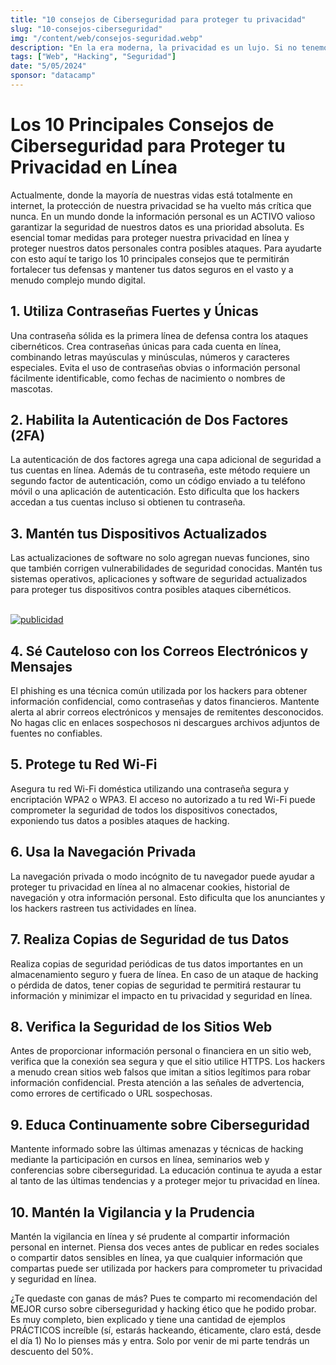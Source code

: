 ```yaml
---
title: "10 consejos de Ciberseguridad para proteger tu privacidad"
slug: "10-consejos-ciberseguridad"
img: "/content/web/consejos-seguridad.webp"
description: "En la era moderna, la privacidad es un lujo. Si no tenemos especial cuidado con ella, nuestros datos serán dispersados sin confirmación"
tags: ["Web", "Hacking", "Seguridad"]
date: "5/05/2024"
sponsor: "datacamp"
---
```


# Los 10 Principales Consejos de Ciberseguridad para Proteger tu Privacidad en Línea

Actualmente, donde la mayoría de nuestras vidas está totalmente en internet, la protección de nuestra privacidad se ha vuelto más crítica que nunca. En un mundo donde la información personal es un ACTIVO valioso garantizar la seguridad de nuestros datos es una prioridad absoluta. Es esencial tomar medidas para proteger nuestra privacidad en línea y proteger nuestros datos personales contra posibles ataques. Para ayudarte con esto aquí te tarigo los 10 principales consejos que te permitirán fortalecer tus defensas y mantener tus datos seguros en el vasto y a menudo complejo mundo digital.

## 1. Utiliza Contraseñas Fuertes y Únicas
Una contraseña sólida es la primera línea de defensa contra los ataques cibernéticos. Crea contraseñas únicas para cada cuenta en línea, combinando letras mayúsculas y minúsculas, números y caracteres especiales. Evita el uso de contraseñas obvias o información personal fácilmente identificable, como fechas de nacimiento o nombres de mascotas.

## 2. Habilita la Autenticación de Dos Factores (2FA)
La autenticación de dos factores agrega una capa adicional de seguridad a tus cuentas en línea. Además de tu contraseña, este método requiere un segundo factor de autenticación, como un código enviado a tu teléfono móvil o una aplicación de autenticación. Esto dificulta que los hackers accedan a tus cuentas incluso si obtienen tu contraseña.

## 3. Mantén tus Dispositivos Actualizados
Las actualizaciones de software no solo agregan nuevas funciones, sino que también corrigen vulnerabilidades de seguridad conocidas. Mantén tus sistemas operativos, aplicaciones y software de seguridad actualizados para proteger tus dispositivos contra posibles ataques cibernéticos.

<br/>

<a href="https://hotm.art/adevsays-hacking" target="_blank" rel="noreel nofollow">
    <img alt="publicidad" src="/banners/content/hacking.webp"/>
</a>

<br/>

## 4. Sé Cauteloso con los Correos Electrónicos y Mensajes
El phishing es una técnica común utilizada por los hackers para obtener información confidencial, como contraseñas y datos financieros. Mantente alerta al abrir correos electrónicos y mensajes de remitentes desconocidos. No hagas clic en enlaces sospechosos ni descargues archivos adjuntos de fuentes no confiables.

## 5. Protege tu Red Wi-Fi
Asegura tu red Wi-Fi doméstica utilizando una contraseña segura y encriptación WPA2 o WPA3. El acceso no autorizado a tu red Wi-Fi puede comprometer la seguridad de todos los dispositivos conectados, exponiendo tus datos a posibles ataques de hacking.

## 6. Usa la Navegación Privada
La navegación privada o modo incógnito de tu navegador puede ayudar a proteger tu privacidad en línea al no almacenar cookies, historial de navegación y otra información personal. Esto dificulta que los anunciantes y los hackers rastreen tus actividades en línea.

## 7. Realiza Copias de Seguridad de tus Datos
Realiza copias de seguridad periódicas de tus datos importantes en un almacenamiento seguro y fuera de línea. En caso de un ataque de hacking o pérdida de datos, tener copias de seguridad te permitirá restaurar tu información y minimizar el impacto en tu privacidad y seguridad en línea.

## 8. Verifica la Seguridad de los Sitios Web
Antes de proporcionar información personal o financiera en un sitio web, verifica que la conexión sea segura y que el sitio utilice HTTPS. Los hackers a menudo crean sitios web falsos que imitan a sitios legítimos para robar información confidencial. Presta atención a las señales de advertencia, como errores de certificado o URL sospechosas.

## 9. Educa Continuamente sobre Ciberseguridad
Mantente informado sobre las últimas amenazas y técnicas de hacking mediante la participación en cursos en línea, seminarios web y conferencias sobre ciberseguridad. La educación continua te ayuda a estar al tanto de las últimas tendencias y a proteger mejor tu privacidad en línea.

## 10. Mantén la Vigilancia y la Prudencia
Mantén la vigilancia en línea y sé prudente al compartir información personal en internet. Piensa dos veces antes de publicar en redes sociales o compartir datos sensibles en línea, ya que cualquier información que compartas puede ser utilizada por hackers para comprometer tu privacidad y seguridad en línea.

¿Te quedaste con ganas de más?
Pues te comparto mi recomendación del MEJOR curso sobre ciberseguridad y hacking ético que he podido probar. Es muy completo, bien explicado y tiene una cantidad de ejemplos PRÁCTICOS increíble (sí, estarás hackeando, éticamente, claro está, desde el día 1) No lo pienses más y entra. Solo por venir de mi parte tendrás un descuento del 50%.